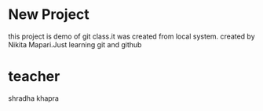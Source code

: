 # New Project
this project is demo of git class.it was created from local system.
created by Nikita Mapari.Just learning git and github

# teacher
shradha khapra
